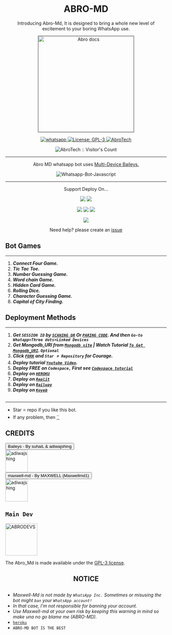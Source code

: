  <h1 align="center"> ABRO-MD</h1> 
<p align="center"> Introducing Abro-Md, It is designed to bring a whole new level of excitement to your boring WhatsApp use. </p>

<p align="center">
  <a href="">
    <img alt="Abro docs" height="300" src="https://imgur.com/t9DtZcf.jpg">
  </a>
</p>
    
   
   
<p align="center">
  <a href="https://wa.me/2348100151048?text=Hi+Bro--+I+Need+Help.+I+messaged+you+from+Abro-Md+Repo" target="_blank">
    <img alt="whatsapp" src="https://img.shields.io/badge/ Whatsapp -25D366?style=for-the-badge&logo=whatsapp&logoColor=white" />
  </a>
  <a aria-label="Abro_Md is free to use" href="https://github.com/Temitopeareo/Abrotech-md/blob/main/LICENCE" target="_blank">
    <img alt="License: GPL-3" src="https://badges.frapsoft.com/os/gpl/gpl.png?v=103)](https://opensource.org/licenses/GPL-3.0/" target="_blank" />
  </a>
  <a aria-label="Abro_Md is free to use" href="" target="_blank">
    <img alt="AbroTech" src="https://img.shields.io/youtube/channel/subscribers/k4C0Gqc7FWFuOV0E" target="_blank" />
  </a>

</p>
<p align="center"><img src="https://profile-counter.glitch.me/{AbroTech}/count.svg" alt="AbroTech :: Visitor's Count" /></p>

---




<p align="center"> Abro MD whatsapp bot uses
  <a href="https://github.com/adiwajshing/Baileys">Multi-Device Baileys.</a>
</p>
<p align="center">
  <img title="Whatsapp-Bot-Javascript" src="https://img.shields.io/badge/Javascript-363303?style=for-the-badge&logo=javascript&logoColor=c6c631"></img>
</p>

---

<p align="center">
  <a href="https://github.com/Temitopeareo/Abrotech-md"><Abro-Md</b></a> Support Deploy On...
</p>

<p align="center">
  <a href="https://github.com/Temitopeareo/Abrotech-md/blob/main/temp/deploy-on-vps.md"><img src="https://img.shields.io/badge/self hosting-3d1513?style=for-the-badge&logo=serverless&logoColor=FD5750"></a>
  <a href="https://railway.app/template/GZOvIe?referralCode=wVDLrh"><img src="https://img.shields.io/badge/railway-3e164f?style=for-the-badge&logo=railway&logoColor=0B0D0E"></a>
</p>
<p align="center">
  <a href="https://suhail-web01.vercel.app/deploy.html"><img src="https://img.shields.io/badge/heroku-9d7acc?style=for-the-badge&logo=heroku&logoColor=430098"></a>
  <a href="https://suhail-web01.vercel.app/replit.html"><img src="https://img.shields.io/badge/replit-253c99?style=for-the-badge&logo=replit&logoColor=F26207"></a>
  <a href="https://app.koyeb.com/apps/deploy?type=git&repository=github.com/Temitopeareo/Abrotech-md&branch=main&env[SESSION_ID]&env[OWNER_NUMBER]=2348100151048&env[MONGODB_URI]&&env[OWNER_NAME]=Abro&env[KOYEB_API]&env[PREFIX]=.&env[WAPRESENCE]&env[AUTO_READ_STATUS]=false&env[DISABLE_PM]=false&env[PACK_AUTHER]=whatsapp+bot&env[PACK_NAME]=Abro+MD&env[STYLE]=0&env[MODE]=private&env[READ_MESSAGE]=false&env[THEME]=ABROBOT&env[WARN_COUNT]=3&env[BLOCK_JID]=null&env[TIME_ZONE]=Africa/Lagos&name=abro-md&env[KOYEB_NAME]=suhail-md&env[SUDO]=null&env[THUMB_IMAGE]=https://i.imgur.com/NpA3ZsJ.jpeg"><img src="https://img.shields.io/badge/koyeb-033604?style=for-the-badge&logo=koyeb&logoColor=white"></a>
</p>
<p align="center">
  <a href="https://www.youtube.com/@LorDAbro"><img src="https://img.shields.io/badge/CodeSpace-green?colorA=%23ff000&colorB=%23017e40&style=for-the-badge&logo=git&logoColor=white"></a>
</p>
<p align="center">Need help? please create an <a href="https://github.com/Temitopeareo/Aneo-Md/issues">issue</a></p>

 



## Bot Games
---
1. ***Connect Four Game.***
2.  ***Tic Tac Toe.***
3.  ***Number Guessing Game.***
4.  ***Word chain Game.***
5.  ***Hidden Card Game.***
6.  ***Rolling Dice.***
7.  ***Character Guessing Game.***
8.  ***Capital of City Finding.***
##


 




    
   
## Deployment Methods
---
1.  ***Get `SESSION ID` by [`SCANING QR`](https://suhail-md-vtsf.onrender.com/) Or [`PARING CODE`](https://sohitechs.com/blog/18/#lin=SuhailMdPair). And then `Go-to Whatapp>Three dots>Linked Devices`***
2.  ***Get Mongodb_URI from [`Mongodb site`](https://www.mongodb.com/) | Watch Tutorial [`To Get Mongodb_URI`](https://youtu.be/6rnftFl0fAI). `Optional`***
3.  ***Click [`FORK`](https://github.com/Temitopeareo/Abrotech-md/fork) and `Star ⭐ Repository` for Courage.***
4.  ***Deploy tutorial [`Youtube Video`](https://youtu.be/6rnftFl0fAI).***
5.  ***Deploy FREE on `Codespace,` First see [`Codespace tutorial`](https://youtu.be/3NdJb6_1cJM)***
6.  ***Deploy on [`HEROKU`](https://dashboard.heroku.com/new?template=https://github.com/SuhailTechInfo/Suhail-Md)***
7.  ***Deploy on [`Replit`](https://replit.com/github/SuhailTechInfo/Suhail-Md)***
8.  ***Deploy on [`Railway`](https://railway.app/template/GZOvIe?referralCode=wVDLrh)***
9.  ***Deploy on [`Koyeb`](https://app.koyeb.com/apps/deploy?type=git&repository=github.com/SuhailTechInfo/Suhail-Md&branch=main&env[SESSION_ID]&env[OWNER_NUMBER]=923184474176&env[MONGODB_URI]&&env[OWNER_NAME]=Suhail&env[KOYEB_API]&env[PREFIX]=.&env[WAPRESENCE]&env[AUTO_READ_STATUS]=false&env[DISABLE_PM]=false&env[PACK_AUTHER]=whatsapp+bot&env[PACK_NAME]=Suhail+MD&env[STYLE]=0&env[MODE]=private&env[READ_MESSAGE]=false&env[THEME]=SUHAIL&env[WARN_COUNT]=3&env[BLOCK_JID]=null&env[TIME_ZONE]=Asia/Karachi&name=suhail-md&env[KOYEB_NAME]=suhail-md&env[SUDO]=null&env[THUMB_IMAGE]=https://i.imgur.com/NpA3ZsJ.jpeg)***

##
---


- Star ⭐ repo if you like this bot.
- If any problem, then [``](https://wa.me/2348100151048)


## CREDITS 
<div><button id="boton" type="button">Baileys - By suhaiL & adiwajshing</button></div>
<a href="https://github.com/WhiskeySockets/Baileys"><img src="https://github.com/WhiskeySockets.png" width="70" height="70" alt="adiwajshing"/></a>

<div><button id="boton" type="button">maxwell-md  - By MAXWELL (Maxwellmd1)</button></div>
<a href="https://github.com/Maxwellmd1"><img src="https://github.com/Maxwellmd1.png" width="70" height="70" alt="adiwajshing"/></a>

## `Main Dev` 
<a href="https://github.com/Temitopeareo"><img src="https://github.com/Temitopeareo.png" width="100" height="100" alt="ABRODEVS"/></a> 


The Abro_Md is made available under the [GPL-3 license](https://github.com/Temitopeareo/Abrotech-md/blob/main/LICENCE).


<h2 align="center">  NOTICE
</h2>
   
## 
- *Maxwell-Md is not made by `WhatsApp Inc.` Sometimes or misusing the bot might `ban` your `WhatsApp account!`*
- *In that case, I'm not responsible for banning your account.*
- *Use Maxwell-md at your own risk by keeping this warning in mind so make una no go blame me (ABRO-MD).*
- [`heroku`]( https://dashboard.heroku.com/new?template=https://github.com/Temitopeareo/Abrotech-md)
- `ABRO-MD BOT IS THE BEST`
